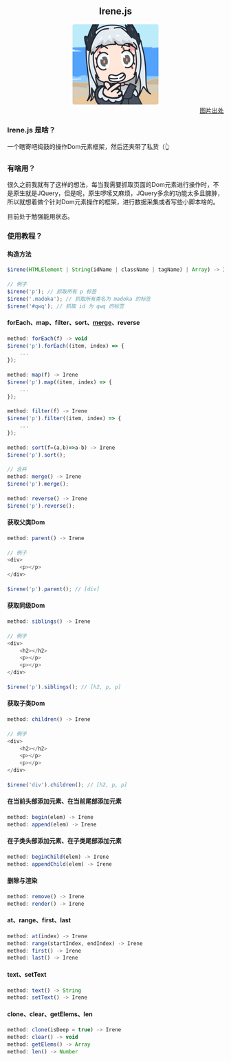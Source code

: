 <div align="center">
    <h2>Irene.js</h2>
</div>
<div align=center>
    <img style="border-radius: 4px" src="./irene.png" width="200" title="https://www.bilibili.com/video/BV11Y4y1b781" />
</div>
<div align="right">
    <a href="https://www.bilibili.com/video/BV11Y4y1b781">图片出处</a>
</div>


### Irene.js 是啥？
一个瞎寄吧捣鼓的操作Dom元素框架，然后还夹带了私货（👆

### 有啥用？
很久之前我就有了这样的想法，每当我需要抓取页面的Dom元素进行操作时，不是原生就是JQuery，但是呢，原生啰嗦又麻烦，JQuery多余的功能太多且臃肿，所以就想着做个针对Dom元素操作的框架，进行数据采集或者写些小脚本啥的。

目前处于勉强能用状态。

### 使用教程？

#### 构造方法
```javascript
$irene(HTMLElement | String(idName | className | tagName) | Array) -> Irene

// 例子
$irene('p'); // 抓取所有 p 标签
$irene('.madoka'); // 抓取所有类名为 madoka 的标签
$irene('#qwq'); // 抓取 id 为 qwq 的标签
```

#### forEach、map、filter、sort、[merge]()、reverse
```javascript
method: forEach(f) -> void
$irene('p').forEach((item, index) => {
    ...
});

method: map(f) -> Irene
$irene('p').map((item, index) => {
    ...
});

method: filter(f) -> Irene
$irene('p').filter((item, index) => {
    ...
});

method: sort(f=(a,b)=>a-b) -> Irene
$irene('p').sort();

// 合并
method: merge() -> Irene
$irene('p').merge();

method: reverse() -> Irene
$irene('p').reverse();
```

#### 获取父类Dom
```javascript
method: parent() -> Irene

// 例子
<div>
    <p></p>
</div>

$irene('p').parent(); // [div]
```

#### 获取同级Dom
```javascript
method: siblings() -> Irene

// 例子
<div>
    <h2></h2>
    <p></p>
    <p></p>
</div>

$irene('p').siblings(); // [h2, p, p]
```

#### 获取子类Dom
```javascript
method: children() -> Irene

// 例子
<div>
    <h2></h2>
    <p></p>
    <p></p>
</div>

$irene('div').children(); // [h2, p, p]
```

#### 在当前头部添加元素、在当前尾部添加元素
```javascript
method: begin(elem) -> Irene
method: append(elem) -> Irene
```

#### 在子类头部添加元素、在子类尾部添加元素
```javascript
method: beginChild(elem) -> Irene
method: appendChild(elem) -> Irene
```

#### 删除与渲染
```javascript
method: remove() -> Irene
method: render() -> Irene
```

#### at、range、first、last
```javascript
method: at(index) -> Irene
method: range(startIndex, endIndex) -> Irene
method: first() -> Irene
method: last() -> Irene
```

#### text、setText
```javascript
method: text() -> String
method: setText() -> Irene
```

#### clone、clear、getElems、len
```javascript
method: clone(isDeep = true) -> Irene
method: clear() -> void
method: getElems() -> Array
method: len() -> Number
```